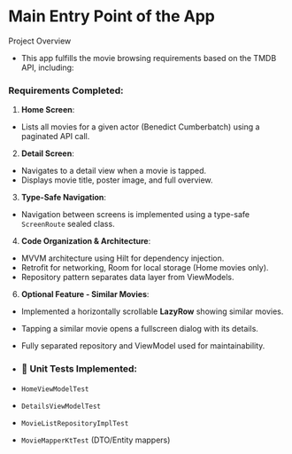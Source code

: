 # **Main Entry Point of the App**

Project Overview
 * This app fulfills the movie browsing requirements based on the TMDB API, including:
### Requirements Completed:

1. **Home Screen**:
 * Lists all movies for a given actor (Benedict Cumberbatch) using a paginated API call.
 
2. **Detail Screen**:
 *  Navigates to a detail view when a movie is tapped.
 *  Displays movie title, poster image, and full overview.
 
3. **Type-Safe Navigation**:
 *   Navigation between screens is implemented using a type-safe `ScreenRoute` sealed class.
 
4. **Code Organization & Architecture**:
 * MVVM architecture using Hilt for dependency injection.
 *    Retrofit for networking, Room for local storage (Home movies only).
 *    Repository pattern separates data layer from ViewModels.

6. **Optional Feature - Similar Movies**:
 * Implemented a horizontally scrollable **LazyRow** showing similar movies.
 * Tapping a similar movie opens a fullscreen dialog with its details.
 *  Fully separated repository and ViewModel used for maintainability.
 
 * ### 🧪 Unit Tests Implemented:
 *  `HomeViewModelTest`
 *  `DetailsViewModelTest`
 *  `MovieListRepositoryImplTest`
 *  `MovieMapperKtTest` (DTO/Entity mappers)
